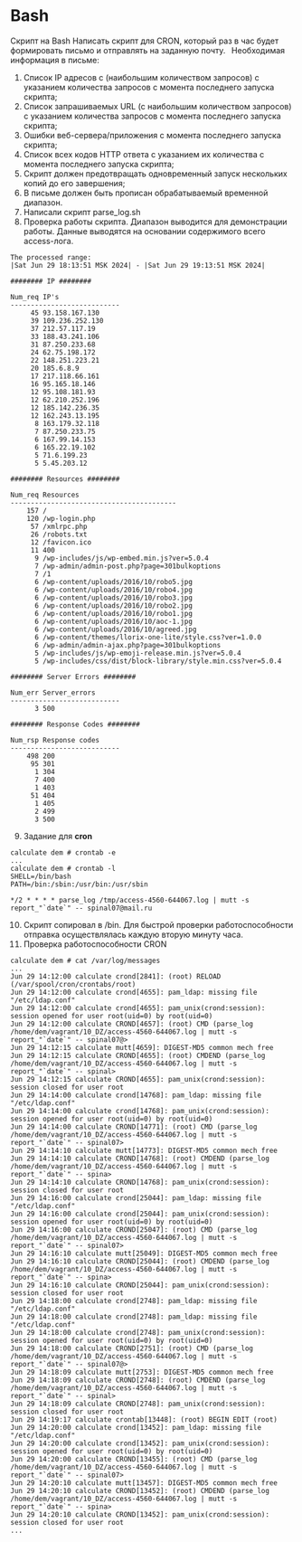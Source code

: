 # Bash
Скрипт на Bash
Написать скрипт для CRON, который раз в час будет формировать письмо и отправлять на заданную почту.  Необходимая информация в письме:
1. Список IP адресов с (наибольшим количеством запросов) с указанием количества запросов с момента последнего
запуска скрипта;
2.  Список запрашиваемых URL (с наибольшим количеством запросов) с указанием количества запросов с момента последнего запуска скрипта;
3.  Ошибки веб-сервера/приложения с момента последнего запуска скрипта;
4.  Список всех кодов HTTP ответа с указанием их количества с момента последнего запуска скрипта;
5.  Скрипт должен предотвращать одновременный запуск нескольких копий до его завершения;
6.  В письме должен быть прописан обрабатываемый временной диапазон.
7.  Написали скрипт  parse_log.sh
8.  Проверка работы скрипта. Диапазон выводится для демонстрации работы. Данные выводятся на основании содержимого всего access-лога.
``` 
The processed range:
|Sat Jun 29 18:13:51 MSK 2024| - |Sat Jun 29 19:13:51 MSK 2024|

######## IP ########

Num_req IP's
---------------------------
     45 93.158.167.130
     39 109.236.252.130
     37 212.57.117.19
     33 188.43.241.106
     31 87.250.233.68
     24 62.75.198.172
     22 148.251.223.21
     20 185.6.8.9
     17 217.118.66.161
     16 95.165.18.146
     12 95.108.181.93
     12 62.210.252.196
     12 185.142.236.35
     12 162.243.13.195
      8 163.179.32.118
      7 87.250.233.75
      6 167.99.14.153
      6 165.22.19.102
      5 71.6.199.23
      5 5.45.203.12

######## Resources ########

Num_req Resources
-----------------------------------------
    157 /
    120 /wp-login.php
     57 /xmlrpc.php
     26 /robots.txt
     12 /favicon.ico
     11 400
      9 /wp-includes/js/wp-embed.min.js?ver=5.0.4
      7 /wp-admin/admin-post.php?page=301bulkoptions
      7 /1
      6 /wp-content/uploads/2016/10/robo5.jpg
      6 /wp-content/uploads/2016/10/robo4.jpg
      6 /wp-content/uploads/2016/10/robo3.jpg
      6 /wp-content/uploads/2016/10/robo2.jpg
      6 /wp-content/uploads/2016/10/robo1.jpg
      6 /wp-content/uploads/2016/10/aoc-1.jpg
      6 /wp-content/uploads/2016/10/agreed.jpg
      6 /wp-content/themes/llorix-one-lite/style.css?ver=1.0.0
      6 /wp-admin/admin-ajax.php?page=301bulkoptions
      5 /wp-includes/js/wp-emoji-release.min.js?ver=5.0.4
      5 /wp-includes/css/dist/block-library/style.min.css?ver=5.0.4

######## Server Errors ########

Num_err Server_errors
---------------------------
      3 500

######## Response Codes ########

Num_rsp Response codes
---------------------------
    498 200
     95 301
      1 304
      7 400
      1 403
     51 404
      1 405
      2 499
      3 500
``` 
9. Задание для **cron**
```
calculate dem # crontab -e
...
calculate dem # crontab -l
SHELL=/bin/bash
PATH=/bin:/sbin:/usr/bin:/usr/sbin

*/2 * * * * parse_log /tmp/access-4560-644067.log | mutt -s report_"`date`" -- spinal07@mail.ru
```
10. Скрипт сопировал в /bin. Для быстрой проверки работоспособности отправка осуществлялась каждую вторую минуту часа.
11. Проверка работоспособности CRON
``` 
calculate dem # cat /var/log/messages
...
Jun 29 14:12:00 calculate crond[2841]: (root) RELOAD (/var/spool/cron/crontabs/root)
Jun 29 14:12:00 calculate crond[4655]: pam_ldap: missing file "/etc/ldap.conf"
Jun 29 14:12:00 calculate crond[4655]: pam_unix(crond:session): session opened for user root(uid=0) by root(uid=0)
Jun 29 14:12:00 calculate CROND[4657]: (root) CMD (parse_log /home/dem/vagrant/10_DZ/access-4560-644067.log | mutt -s report_"`date`" -- spinal07@>
Jun 29 14:12:15 calculate mutt[4659]: DIGEST-MD5 common mech free
Jun 29 14:12:15 calculate CROND[4655]: (root) CMDEND (parse_log /home/dem/vagrant/10_DZ/access-4560-644067.log | mutt -s report_"`date`" -- spinal>
Jun 29 14:12:15 calculate CROND[4655]: pam_unix(crond:session): session closed for user root
Jun 29 14:14:00 calculate crond[14768]: pam_ldap: missing file "/etc/ldap.conf"
Jun 29 14:14:00 calculate crond[14768]: pam_unix(crond:session): session opened for user root(uid=0) by root(uid=0)
Jun 29 14:14:00 calculate CROND[14771]: (root) CMD (parse_log /home/dem/vagrant/10_DZ/access-4560-644067.log | mutt -s report_"`date`" -- spinal07>
Jun 29 14:14:10 calculate mutt[14773]: DIGEST-MD5 common mech free
Jun 29 14:14:10 calculate CROND[14768]: (root) CMDEND (parse_log /home/dem/vagrant/10_DZ/access-4560-644067.log | mutt -s report_"`date`" -- spina>
Jun 29 14:14:10 calculate CROND[14768]: pam_unix(crond:session): session closed for user root
Jun 29 14:16:00 calculate crond[25044]: pam_ldap: missing file "/etc/ldap.conf"
Jun 29 14:16:00 calculate crond[25044]: pam_unix(crond:session): session opened for user root(uid=0) by root(uid=0)
Jun 29 14:16:00 calculate CROND[25047]: (root) CMD (parse_log /home/dem/vagrant/10_DZ/access-4560-644067.log | mutt -s report_"`date`" -- spinal07>
Jun 29 14:16:10 calculate mutt[25049]: DIGEST-MD5 common mech free
Jun 29 14:16:10 calculate CROND[25044]: (root) CMDEND (parse_log /home/dem/vagrant/10_DZ/access-4560-644067.log | mutt -s report_"`date`" -- spina>
Jun 29 14:16:10 calculate CROND[25044]: pam_unix(crond:session): session closed for user root
Jun 29 14:18:00 calculate crond[2748]: pam_ldap: missing file "/etc/ldap.conf"
Jun 29 14:18:00 calculate crond[2748]: pam_ldap: missing file "/etc/ldap.conf"
Jun 29 14:18:00 calculate crond[2748]: pam_unix(crond:session): session opened for user root(uid=0) by root(uid=0)
Jun 29 14:18:00 calculate CROND[2751]: (root) CMD (parse_log /home/dem/vagrant/10_DZ/access-4560-644067.log | mutt -s report_"`date`" -- spinal07@>
Jun 29 14:18:09 calculate mutt[2753]: DIGEST-MD5 common mech free
Jun 29 14:18:09 calculate CROND[2748]: (root) CMDEND (parse_log /home/dem/vagrant/10_DZ/access-4560-644067.log | mutt -s report_"`date`" -- spinal>
Jun 29 14:18:09 calculate CROND[2748]: pam_unix(crond:session): session closed for user root
Jun 29 14:19:17 calculate crontab[13448]: (root) BEGIN EDIT (root)
Jun 29 14:20:00 calculate crond[13452]: pam_ldap: missing file "/etc/ldap.conf"
Jun 29 14:20:00 calculate crond[13452]: pam_unix(crond:session): session opened for user root(uid=0) by root(uid=0)
Jun 29 14:20:00 calculate CROND[13455]: (root) CMD (parse_log /home/dem/vagrant/10_DZ/access-4560-644067.log | mutt -s report_"`date`" -- spinal07>
Jun 29 14:20:10 calculate mutt[13457]: DIGEST-MD5 common mech free
Jun 29 14:20:10 calculate CROND[13452]: (root) CMDEND (parse_log /home/dem/vagrant/10_DZ/access-4560-644067.log | mutt -s report_"`date`" -- spina>
Jun 29 14:20:10 calculate CROND[13452]: pam_unix(crond:session): session closed for user root
...
``` 


